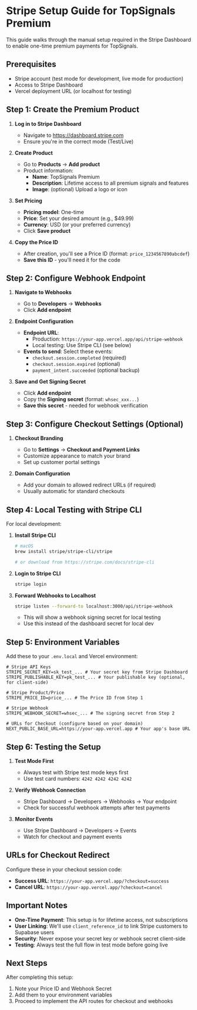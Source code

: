 # Stripe Setup Guide for TopSignals Premium

This guide walks through the manual setup required in the Stripe Dashboard to enable one-time premium payments for TopSignals.

## Prerequisites
- Stripe account (test mode for development, live mode for production)
- Access to Stripe Dashboard
- Vercel deployment URL (or localhost for testing)

## Step 1: Create the Premium Product

1. **Log in to Stripe Dashboard**
   - Navigate to https://dashboard.stripe.com
   - Ensure you're in the correct mode (Test/Live)

2. **Create Product**
   - Go to **Products** → **Add product**
   - Product information:
     - **Name**: TopSignals Premium
     - **Description**: Lifetime access to all premium signals and features
     - **Image**: (optional) Upload a logo or icon

3. **Set Pricing**
   - **Pricing model**: One-time
   - **Price**: Set your desired amount (e.g., $49.99)
   - **Currency**: USD (or your preferred currency)
   - Click **Save product**

4. **Copy the Price ID**
   - After creation, you'll see a Price ID (format: `price_1234567890abcdef`)
   - **Save this ID** - you'll need it for the code

## Step 2: Configure Webhook Endpoint

1. **Navigate to Webhooks**
   - Go to **Developers** → **Webhooks**
   - Click **Add endpoint**

2. **Endpoint Configuration**
   - **Endpoint URL**: 
     - Production: `https://your-app.vercel.app/api/stripe-webhook`
     - Local testing: Use Stripe CLI (see below)
   - **Events to send**: Select these events:
     - `checkout.session.completed` (required)
     - `checkout.session.expired` (optional)
     - `payment_intent.succeeded` (optional backup)

3. **Save and Get Signing Secret**
   - Click **Add endpoint**
   - Copy the **Signing secret** (format: `whsec_xxx...`)
   - **Save this secret** - needed for webhook verification

## Step 3: Configure Checkout Settings (Optional)

1. **Checkout Branding**
   - Go to **Settings** → **Checkout and Payment Links**
   - Customize appearance to match your brand
   - Set up customer portal settings

2. **Domain Configuration**
   - Add your domain to allowed redirect URLs (if required)
   - Usually automatic for standard checkouts

## Step 4: Local Testing with Stripe CLI

For local development:

1. **Install Stripe CLI**
   ```bash
   # macOS
   brew install stripe/stripe-cli/stripe
   
   # or download from https://stripe.com/docs/stripe-cli
   ```

2. **Login to Stripe CLI**
   ```bash
   stripe login
   ```

3. **Forward Webhooks to Localhost**
   ```bash
   stripe listen --forward-to localhost:3000/api/stripe-webhook
   ```
   - This will show a webhook signing secret for local testing
   - Use this instead of the dashboard secret for local dev

## Step 5: Environment Variables

Add these to your `.env.local` and Vercel environment:

```env
# Stripe API Keys
STRIPE_SECRET_KEY=sk_test_... # Your secret key from Stripe Dashboard
STRIPE_PUBLISHABLE_KEY=pk_test_... # Your publishable key (optional, for client-side)

# Stripe Product/Price
STRIPE_PRICE_ID=price_... # The Price ID from Step 1

# Stripe Webhook
STRIPE_WEBHOOK_SECRET=whsec_... # The signing secret from Step 2

# URLs for Checkout (configure based on your domain)
NEXT_PUBLIC_BASE_URL=https://your-app.vercel.app # Your app's base URL
```

## Step 6: Testing the Setup

1. **Test Mode First**
   - Always test with Stripe test mode keys first
   - Use test card numbers: `4242 4242 4242 4242`

2. **Verify Webhook Connection**
   - Stripe Dashboard → Developers → Webhooks → Your endpoint
   - Check for successful webhook attempts after test payments

3. **Monitor Events**
   - Use Stripe Dashboard → Developers → Events
   - Watch for checkout and payment events

## URLs for Checkout Redirect

Configure these in your checkout session code:

- **Success URL**: `https://your-app.vercel.app/?checkout=success`
- **Cancel URL**: `https://your-app.vercel.app/?checkout=cancel`

## Important Notes

- **One-Time Payment**: This setup is for lifetime access, not subscriptions
- **User Linking**: We'll use `client_reference_id` to link Stripe customers to Supabase users
- **Security**: Never expose your secret key or webhook secret client-side
- **Testing**: Always test the full flow in test mode before going live

## Next Steps

After completing this setup:
1. Note your Price ID and Webhook Secret
2. Add them to your environment variables
3. Proceed to implement the API routes for checkout and webhooks